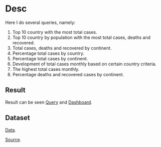 # Desc
Here I do several queries, namely:
1. Top 10 country with the most total cases.
2. Top 10 country by population with the most total cases, deaths and recovered.
3. Total cases, deaths and recovered by continent.
4. Percentage total cases by country.
5. Percentage total cases by continent.
6. Development of total cases monthly based on certain country criteria.
7. The highest total cases monthly.
8. Percentage deaths and recovered cases by continent.

## Result
Result can be seen [Query](https://github.com/mhaffizhhh/query5/blob/main/answer.sql) and [Dashboard](https://github.com/mhaffizhhh/query5/blob/main/dashboard_covid-19.pdf).

## Dataset
[Data](https://github.com/mhaffizhhh/Covid_19/blob/main/Covid%20Dataset.zip).

[Source](https://www.kaggle.com/datasets/imdevskp/corona-virus-report).
